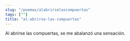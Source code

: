 ```yaml
---
slug: "/poemas/alabrirselascompuertas"
tags: [""]
title: "al-abrirse-las-compuertas"
---
```

Al abrirse las compuertas, se me abalanzó una sensación.